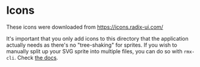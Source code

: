 # Icons

These icons were downloaded from https://icons.radix-ui.com/

It's important that you only add icons to this directory that the application
actually needs as there's no "tree-shaking" for sprites. If you wish to manually
split up your SVG sprite into multiple files, you can do so with `rmx-cli`.
Check [the docs](https://github.com/kiliman/rmx-cli).
